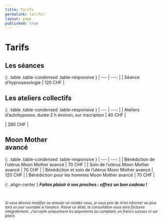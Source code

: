 ```yaml
---
title: Tarifs
permalink: tarifs/
layout: page
published: true
---
```


# Tarifs

## Les séances

{: .table .table-condensed .table-responsive }
| ---                                                | ---:         |
| Séance d’hypnosexologie                            | 120&nbsp;CHF |

## Les ateliers collectifs

{: .table .table-condensed .table-responsive }
| ---                                                | ---:         |
| Ateliers d’autohypnose, durée 2 h environ, sur inscription                                                                                                              | 40&nbsp;CHF  |

<!--
## Massage Tantrique

{: .table .table-condensed .table-responsive }
| ---                                                | ---:         |
| Massage Tantrique de 2h 
-->                           | 280&nbsp;CHF |

## Moon Mother<br/>avancé

{: .table .table-condensed .table-responsive }
| ---                                                | ---:         |
| Bénédiction de l’utérus Moon Mother avancé         | 70&nbsp;CHF  |
| Soin de l’utérus Moon Mother avancé                | 70&nbsp;CHF  |
| Bénédiction et soin de l’utérus Moon Mother avancé | 120&nbsp;CHF |
| Bénédiction pour les hommes Moon Mother avancé     | 70&nbsp;CHF  |


{: .align-center }
***<i class="fa fa-gift"></i> Faites plaisir à vos proches : offrez un bon cadeau !***

&nbsp;

<small>*Si vous désirez modifier ou annuler un rendez-vous, je vous prie de m’en informer au plus tard un jour ouvrable à l’avance. Passé ce délai, la consultation vous sera facturée intégralement. J’accepte uniquement les payements au comptant, en francs suisses et sur place.*</small>


<!--
## Hypnocoaching<br/>amour & sexualité

{: .table .table-condensed .table-responsive }
| ---                                                | ---:         |
| Séance d’hypnocoaching                             | 120&nbsp;CHF |

## Lithothérapie<br/>& soins énergétiques

{: .table .table-condensed .table-responsive }
| ---                                                | ---:         |
| Séance de lithothérapie et soins énergétiques <br/><small class="brun"><em>Il est également possible de coupler l’hypnose à un soin énergétique, auquel cas le tarif reste à 120 CHF la séance.</em></small> | 120&nbsp;CHF |

-->